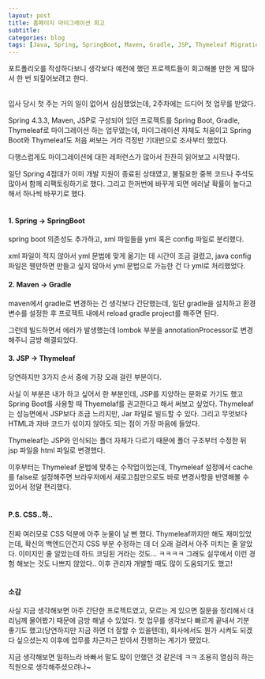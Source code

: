```yaml
---
layout: post
title: 홈페이지 마이그레이션 회고
subtitle: 
categories: blog
tags: [Java, Spring, SpringBoot, Maven, Gradle, JSP, Thymeleaf Migration, Review]
---
```

포트폴리오를 작성하다보니 생각보다 예전에 했던 프로젝트들이 회고해볼 만한 게 많아서 한 번 되짚어보려고 한다.
<br/>
<br/>


입사 당시 첫 주는 거의 일이 없어서 심심했었는데, 2주차에는 드디어 첫 업무를 받았다.
<br/>

Spring 4.3.3, Maven, JSP로 구성되어 있던 프로젝트를 Spring Boot, Gradle, Thymeleaf로 마이그레이션 하는 업무였는데, 마이그레이션 자체도 처음이고 Spring Boot와 Thymeleaf도 처음 써보는 거라 걱정반 기대반으로 조사부터 했었다.
<br/>

다행스럽게도 마이그레이션에 대한 레퍼런스가 많아서 찬찬히 읽어보고 시작했다.
<br/>

일단 Spring 4점대가 이미 개발 지원이 종료된 상태였고, 불필요한 중복 코드나 주석도 많아서 함께 리팩토링하기로 했다. 그리고 한꺼번에 바꾸게 되면 에러날 확률이 높다고 해서 하나씩 바꾸기로 했다.
<br/>
<br/>


#### 1. Spring → SpringBoot
spring boot 의존성도 추가하고, xml 파일들을 yml 혹은 config 파일로 분리했다. 

xml 파일이 적지 않아서 yml 문법에 맞게 옮기는 데 시간이 조금 걸렸고, java config 파일은 웬만하면 만들고 싶지 않아서 yml 문법으로 가능한 건 다 yml로 처리했었다.
<br/>

#### 2. Maven → Gradle
maven에서 gradle로 변경하는 건 생각보다 간단했는데, 일단 gradle을 설치하고 환경변수를 설정한 후 프로젝트 내에서 reload gradle project를 해주면 된다. 

그런데 빌드하면서 에러가 발생했는데 lombok 부분을 annotationProcessor로 변경해주니 금방 해결되었다.
<br/>

#### 3. JSP → Thymeleaf
당연하지만 3가지 순서 중에 가장 오래 걸린 부분이다.
<br/>

사실 이 부분은 내가 하고 싶어서 한 부분인데, JSP를 지양하는 문화로 가기도 했고 Spring Boot를 사용할 때 Thyemelaf를 권고한다고 해서 써보고 싶었다. Thymeleaf는 성능면에서 JSP보다 조금 느리지만, Jar 파일로 빌드할 수 있다. 그리고 무엇보다 HTML과 자바 코드가 섞이지 않아도 되는 점이 가장 마음에 들었다.
<br/>

Thymeleaf는 JSP와 인식되는 폴더 자체가 다르기 때문에 폴더 구조부터 수정한 뒤 jsp 파일을 html 파일로 변경했다. 

이후부터는 Thymeleaf 문법에 맞추는 수작업이었는데, Thymeleaf 설정에서 cache를 false로 설정해주면 브라우저에서 새로고침만으로도 바로 변경사항을 반영해볼 수 있어서 정말 편리했다.
<br/>
<br/>


#### P.S. CSS..하..
진짜 여러모로 CSS 덕분에 아주 눈물이 날 뻔 했다. Thymeleaf까지만 해도 재미있었는데, 확신의 백엔드인건지 CSS 부분 수정하는 데 더 오래 걸려서 아주 미치는 줄 알았다.
이미지인 줄 알았는데 하드 코딩된 거라는 것도... ㅋㅋㅋㅋ 그래도 실무에서 이런 경험 해보는 것도 나쁘지 않았다.. 이후 관리자 개발할 때도 많이 도움되기도 했고!
<br/>
<br/>



#### 소감
사실 지금 생각해보면 아주 간단한 프로젝트였고, 모르는 게 있으면 질문을 정리해서 대리님께 물어봤기 때문에 금방 해낼 수 있었다.
첫 업무를 생각보다 빠르게 끝내서 기분 좋기도 했고(당연하지만 지금 하면 더 잘할 수 있을텐데),
회사에서도 뭔가 시켜도 되겠다 싶으셨는지 이후에 업무를 차근차근 받아서 진행하는 계기가 됐었다.
<br/>

지금 생각해보면 일하느라 바빠서 말도 많이 안했던 것 같은데 ㅋㅋ 조용히 열심히 하는 직원으로 생각해주셨으려나~
